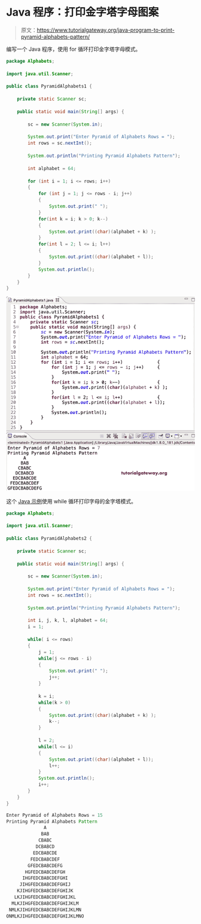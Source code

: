 # Java 程序：打印金字塔字母图案

> 原文：<https://www.tutorialgateway.org/java-program-to-print-pyramid-alphabets-pattern/>

编写一个 Java 程序，使用 for 循环打印金字塔字母模式。

```java
package Alphabets;

import java.util.Scanner;

public class PyramidAlphabets1 {

	private static Scanner sc;

	public static void main(String[] args) {

		sc = new Scanner(System.in);	

		System.out.print("Enter Pyramid of Alphabets Rows = ");
		int rows = sc.nextInt();

		System.out.println("Printing Pyramid Alphabets Pattern");

		int alphabet = 64;

		for (int i = 1; i <= rows; i++) 
		{
			for (int j = 1; j <= rows - i; j++) 	
			{
				System.out.print(" ");
			}
			for(int k = i; k > 0; k--)
			{
				System.out.print((char)(alphabet + k) );
			}
			for(int l = 2; l <= i; l++)
			{
				System.out.print((char)(alphabet + l));
			}
			System.out.println();
		}
	}
}
```

![Java Program to Print Pyramid Alphabets Pattern](img/4a434c3f475b64c8bd4019bcd870619c.png)

这个 [Java 示例](https://www.tutorialgateway.org/learn-java-programs/)使用 while 循环打印字母的金字塔模式。

```java
package Alphabets;

import java.util.Scanner;

public class PyramidAlphabets2 {

	private static Scanner sc;

	public static void main(String[] args) {

		sc = new Scanner(System.in);	

		System.out.print("Enter Pyramid of Alphabets Rows = ");
		int rows = sc.nextInt();

		System.out.println("Printing Pyramid Alphabets Pattern");

		int i, j, k, l, alphabet = 64;
		i = 1;

		while( i <= rows) 
		{
			j = 1;
			while(j <= rows - i) 	
			{
				System.out.print(" ");
				j++;
			}

			k = i;
			while(k > 0)
			{
				System.out.print((char)(alphabet + k) );
				k--;
			}

			l = 2;
			while(l <= i)
			{
				System.out.print((char)(alphabet + l));
				l++;
			}
			System.out.println();
			i++;
		}
	}
}
```

```java
Enter Pyramid of Alphabets Rows = 15
Printing Pyramid Alphabets Pattern
              A
             BAB
            CBABC
           DCBABCD
          EDCBABCDE
         FEDCBABCDEF
        GFEDCBABCDEFG
       HGFEDCBABCDEFGH
      IHGFEDCBABCDEFGHI
     JIHGFEDCBABCDEFGHIJ
    KJIHGFEDCBABCDEFGHIJK
   LKJIHGFEDCBABCDEFGHIJKL
  MLKJIHGFEDCBABCDEFGHIJKLM
 NMLKJIHGFEDCBABCDEFGHIJKLMN
ONMLKJIHGFEDCBABCDEFGHIJKLMNO
```